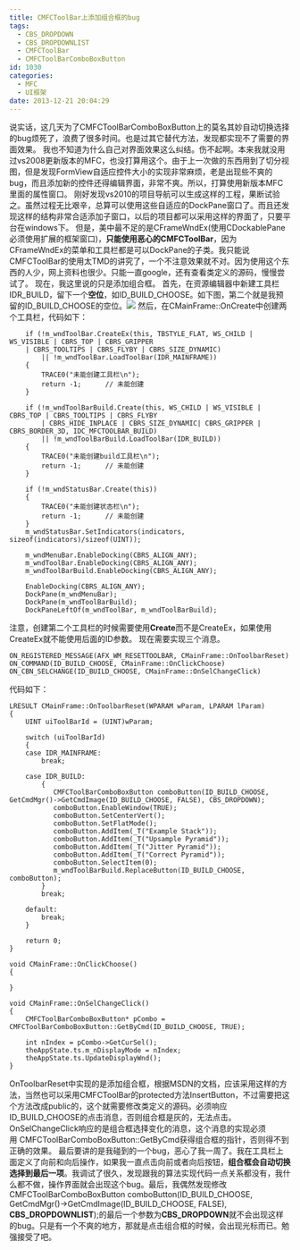 ```yaml
---
title: CMFCToolBar上添加组合框的bug
tags:
  - CBS_DROPDOWN
  - CBS_DROPDOWNLIST
  - CMFCToolBar
  - CMFCToolBarComboBoxButton
id: 1030
categories:
  - MFC
  - UI框架
date: 2013-12-21 20:04:29
---
```


说实话，这几天为了CMFCToolBarComboBoxButton上的莫名其妙自动切换选择的bug烦死了，浪费了很多时间。也是过其它替代方法，发现都实现不了需要的界面效果。
我也不知道为什么自己对界面效果这么纠结。伤不起啊。本来我就没用过vs2008更新版本的MFC，也没打算用这个。由于上一次做的东西用到了切分视图，但是发现FormView自适应控件大小的实现非常麻烦，老是出现些不爽的bug，而且添加新的控件还得编辑界面，非常不爽。所以，打算使用新版本MFC里面的属性窗口。
刚好发现vs2010的项目导航可以生成这样的工程，果断试验之。虽然过程无比艰辛，总算可以使用这些自适应的DockPane窗口了。而且还发现这样的结构非常合适添加子窗口，以后的项目都可以采用这样的界面了，只要平台在windows下。
但是，美中最不足的是CFrameWndEx(使用CDockablePane必须使用扩展的框架窗口)，**只能使用恶心的CMFCToolBar**，因为CFrameWndEx的菜单和工具栏都是可以DockPane的子类。我只能说CMFCToolBar的使用太TMD的讲究了，一个不注意效果就不对。因为使用这个东西的人少，网上资料也很少。只能一直google，还有查看类定义的源码，慢慢尝试了。
现在，我这里说的只是添加组合框。
首先，在资源编辑器中新建工具栏IDR_BUILD，留下一个**空位**，如ID_BUILD_CHOOSE。如下图，第二个就是我预留的ID_BUILD_CHOOSE的空位。![](https://c8.staticflickr.com/8/7637/27379836511_65ae3047e4_o.jpg)
然后，在CMainFrame::OnCreate中创建两个工具栏，代码如下：

``` stylus
    if (!m_wndToolBar.CreateEx(this, TBSTYLE_FLAT, WS_CHILD | WS_VISIBLE | CBRS_TOP | CBRS_GRIPPER
	| CBRS_TOOLTIPS | CBRS_FLYBY | CBRS_SIZE_DYNAMIC)
		|| !m_wndToolBar.LoadToolBar(IDR_MAINFRAME))
	{
		TRACE0("未能创建工具栏\n");
		return -1;      // 未能创建
	}

	if (!m_wndToolBarBuild.Create(this, WS_CHILD | WS_VISIBLE | CBRS_TOP | CBRS_TOOLTIPS | CBRS_FLYBY
		| CBRS_HIDE_INPLACE | CBRS_SIZE_DYNAMIC| CBRS_GRIPPER | CBRS_BORDER_3D, IDC_MFCTOOLBAR_BUILD)
		|| !m_wndToolBarBuild.LoadToolBar(IDR_BUILD))
	{
		TRACE0("未能创建build工具栏\n");
		return -1;      // 未能创建
	}

	if (!m_wndStatusBar.Create(this))
	{
		TRACE0("未能创建状态栏\n");
		return -1;      // 未能创建
	}
	m_wndStatusBar.SetIndicators(indicators, sizeof(indicators)/sizeof(UINT));

	m_wndMenuBar.EnableDocking(CBRS_ALIGN_ANY);
	m_wndToolBar.EnableDocking(CBRS_ALIGN_ANY);
	m_wndToolBarBuild.EnableDocking(CBRS_ALIGN_ANY);

	EnableDocking(CBRS_ALIGN_ANY);
	DockPane(m_wndMenuBar);
	DockPane(m_wndToolBarBuild);
	DockPaneLeftOf(m_wndToolBar, m_wndToolBarBuild);
```
注意，创建第二个工具栏的时候需要使用**Create**而不是CreateEx，如果使用CreateEx就不能使用后面的ID参数。
现在需要实现三个消息。

``` stylus
ON_REGISTERED_MESSAGE(AFX_WM_RESETTOOLBAR, CMainFrame::OnToolbarReset)
ON_COMMAND(ID_BUILD_CHOOSE, CMainFrame::OnClickChoose)
ON_CBN_SELCHANGE(ID_BUILD_CHOOSE, CMainFrame::OnSelChangeClick)
```
代码如下：

``` stylus
LRESULT CMainFrame::OnToolbarReset(WPARAM wParam, LPARAM lParam)
{
	UINT uiToolBarId = (UINT)wParam;

	switch (uiToolBarId)
	{
	case IDR_MAINFRAME:
		break;

	case IDR_BUILD:
		{
		   CMFCToolBarComboBoxButton comboButton(ID_BUILD_CHOOSE, GetCmdMgr()->GetCmdImage(ID_BUILD_CHOOSE, FALSE), CBS_DROPDOWN);
		   comboButton.EnableWindow(TRUE);
		   comboButton.SetCenterVert();
		   comboButton.SetFlatMode();
		   comboButton.AddItem(_T("Example Stack"));
		   comboButton.AddItem(_T("Upsample Pyramid"));
		   comboButton.AddItem(_T("Jitter Pyramid"));
		   comboButton.AddItem(_T("Correct Pyramid"));
		   comboButton.SelectItem(0);
		   m_wndToolBarBuild.ReplaceButton(ID_BUILD_CHOOSE, comboButton);
		}
		break;

	default:
		break;
	}

	return 0;
}

void CMainFrame::OnClickChoose()
{

}

void CMainFrame::OnSelChangeClick()
{
	CMFCToolBarComboBoxButton* pCombo = CMFCToolBarComboBoxButton::GetByCmd(ID_BUILD_CHOOSE, TRUE);

	int nIndex = pCombo->GetCurSel();
	theAppState.ts.m_nDisplayMode = nIndex;
	theAppState.ts.UpdateDisplayWnd();
}
```

OnToolbarReset中实现的是添加组合框，根据MSDN的文档，应该采用这样的方法，当然也可以采用CMFCToolBar的protected方法InsertButton，不过需要把这个方法改成public的，这个就需要修改类定义的源码。必须响应ID_BUILD_CHOOSE的点击消息，否则组合框是灰的，无法点击。
OnSelChangeClick响应的是组合框选择变化的消息，这个消息的实现必须用 CMFCToolBarComboBoxButton::GetByCmd获得组合框的指针，否则得不到正确的效果。
最后要讲的是我碰到的一个bug，恶心了我一周了。我在工具栏上面定义了向前和向后操作，如果我一直点击向前或者向后按钮，**组合框会自动切换选择到最后一项**。我调试了很久，发现跟我的算法实现代码一点关系都没有，我什么都不做，操作界面就会出现这个bug。最后，我偶然发现修改CMFCToolBarComboBoxButton comboButton(ID_BUILD_CHOOSE, GetCmdMgr()->GetCmdImage(ID_BUILD_CHOOSE, FALSE), **CBS_DROPDOWNLIST**);的最后一个参数为**CBS_DROPDOWN**就不会出现这样的bug。只是有一个不爽的地方，那就是点击组合框的时候，会出现光标而已。勉强接受了吧。
